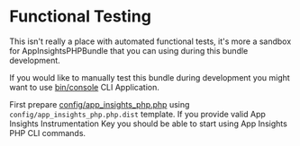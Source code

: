 # Functional Testing    

This isn't really a place with automated functional tests, it's more a sandbox for AppInsightsPHPBundle that 
you can using during this bundle development.

If you would like to manually test this bundle during development you might want to use [bin/console](bin/console)
CLI Application. 

First prepare [config/app_insights_php.php](config/app_insights_php.php) using `config/app_insights_php.php.dist` template.
If you provide valid App Insights Instrumentation Key you should be able to start using App Insights PHP CLI commands.

